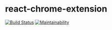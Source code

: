 # react-chrome-extension
[![Build Status](https://travis-ci.org/fabkru/react-chrome-extension.svg?branch=master)](https://travis-ci.org/fabkru/react-chrome-extension) [![Maintainability](https://api.codeclimate.com/v1/badges/d0aec747078c52218555/maintainability)](https://codeclimate.com/github/fabkru/react-chrome-extension/maintainability)
